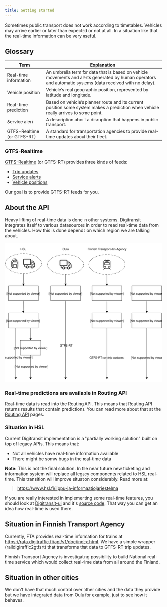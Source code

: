 ```yaml
---
title: Getting started
---
```


Sometimes public transport does not work according to timetables. Vehicles may arrive earlier or later than expected or not at all. In a situation like that the real-time information can be very useful.

## Glossary

| Term                       | Explanation                     |
|----------------------------|---------------------------------|
| Real-time information      | An umbrella term for data that is based on vehicle movements and alerts generated by human operators and automatic systems (data received with no delay).
| Vehicle position           | Vehicle’s real geographic position, represented by latitude and longitude.
| Real-time prediction       | Based on vehicle’s planner route and its current position some system makes a prediction when vehicle really arrives to some point.
| Service alert	             | A description about a disruption that happens in public transport.
| GTFS-Realtime (or GTFS-RT) | A standard for transportation agencies to provide real-time updates about their fleet.

### GTFS-Realtime

[GTFS-Realtime](https://developers.google.com/transit/gtfs-realtime/) (or GTFS-RT) provides three kinds of feeds:

- [Trip updates](https://developers.google.com/transit/gtfs-realtime/guides/trip-updates)
- [Service alerts](https://developers.google.com/transit/gtfs-realtime/guides/service-alerts)
- [Vehicle positions](https://developers.google.com/transit/gtfs-realtime/guides/vehicle-positions)

Our goal is to provide GTFS-RT feeds for you.

## About the API
Heavy lifting of real-time data is done in other systems. Digitransit integrates itself to various datasources in order
to read real-time data from the vehicles. How this is done depends on which region we are talking about.

![Modules](./architecture.svg)

### Real-time predictions are available in Routing API
Real-time data is read into the Routing API. This means that Routing API returns results that contain
predictions. You can read more about that at the [Routing API](../../1-routing-api/) pages.

### Situation in HSL
Current Digitransit implementation is a "partially working solution" built on top of legacy APIs. This means that:
- Not all vehicles have real-time information available
- There might be somw bugs in the real-time data

**Note:** This is not the final solution. In the near future new ticketing and information system will replace all
legacy components related to HSL real-time. This transition will improve situation considerably. Read more at:
> https://www.hsl.fi/lippu-ja-informaatiojarjestelma

If you are really interested in implementing some real-time features, you should look at
[Digitransit-ui](../../5-digitransit-ui/) and it's [source code](https://github.com/HSLdevcom/digitransit-ui). That way
you can get an idea how real-time is used there.

## Situation in Finnish Transport Agency
Currently, FTA provides real-time information for trains at https://rata.digitraffic.fi/api/v1/doc/index.html. We have a simple wrapper
(raildigiraffic2gtfsrt) that transforms that data to GTFS-RT trip updates.

Finnish Transport Agency is investigating possibility to build National real-time service which would collect real-time
data from all around the Finland.

## Situation in other cities
We don't have that much control over other cities and the data they provide but we have integrated data from Oulu for example, just to see how it behaves.
